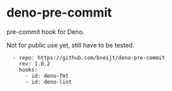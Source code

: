 # deno-pre-commit

pre-commit hook for Deno.

Not for public use yet, still have to be tested.

```
  - repo: https://github.com/bneijt/deno-pre-commit
    rev: 1.0.2
    hooks:
      - id: deno-fmt
      - id: deno-lint
```
